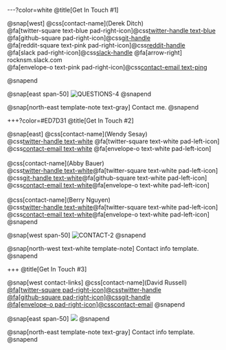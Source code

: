---?color=white
@title[Get In Touch #1]

@snap[west]
@css[contact-name](Derek Ditch)<br>
@fa[twitter-square text-blue pad-right-icon]@css[twitter-handle text-blue](@dcode)<br>
@fa[github-square pad-right-icon]@css[git-handle](dcode)<br>
@fa[reddit-square text-pink pad-right-icon]@css[reddit-handle](dcode)<br>
@fa[slack pad-right-icon]@css[slack-handle](@dcode) @fa[arrow-right] rocknsm.slack.com <br>
@fa[envelope-o text-pink pad-right-icon]@css[contact-email text-ping](derek@rocknsm.io)

@snapend

@snap[east span-50]
![QUESTIONS-4](template/img/questions-4.png)
@snapend

@snap[north-east template-note text-gray]
Contact me.
@snapend


+++?color=#ED7D31
@title[Get In Touch #2]

@snap[east]
@css[contact-name](Wendy Sesay)<br>
@css[twitter-handle text-white](@wendy)
@fa[twitter-square text-white pad-left-icon]<br>
@css[contact-email text-white](wendy@gmail.com)
@fa[envelope-o text-white pad-left-icon]<br>
<br>
@css[contact-name](Abby Bauer)<br>
@css[twitter-handle text-white](@abbycode)@fa[twitter-square text-white pad-left-icon]<br>
@css[git-handle text-white](abbycode)@fa[github-square text-white pad-left-icon]<br>
@css[contact-email text-white](abcode@hotmail.com)@fa[envelope-o text-white pad-left-icon]<br>
<br>
@css[contact-name](Berry Nguyen)<br>
@css[twitter-handle text-white](@BerryNgu)@fa[twitter-square text-white pad-left-icon]<br>
@css[contact-email text-white](B.Nguyen@gmail.com)@fa[envelope-o text-white pad-left-icon]<br>
@snapend

@snap[west span-50]
![CONTACT-2](template/img/contact-2.png)
@snapend

@snap[north-west text-white template-note]
Contact info template.
@snapend


+++
@title[Get In Touch #3]

@snap[west contact-links]
@css[contact-name](David Russell)<br>
<a href="https://twitter.com/gitpitch">
@fa[twitter-square pad-right-icon]@css[twitter-handle](@gitpitch)
</a><br>
<a href="https://github.com/gitpitch/gitpitch">
@fa[github-square pad-right-icon]@css[git-handle](gitpitch)
</a><br>
<a href="mailto: david@gitpitch.com">
@fa[envelope-o pad-right-icon]@css[contact-email](david@gitpitch.com)
</a>
@snapend

@snap[east span-50]
![](template/img/contact-1.png)
@snapend

@snap[north-east template-note text-gray]
Contact info template.
@snapend
